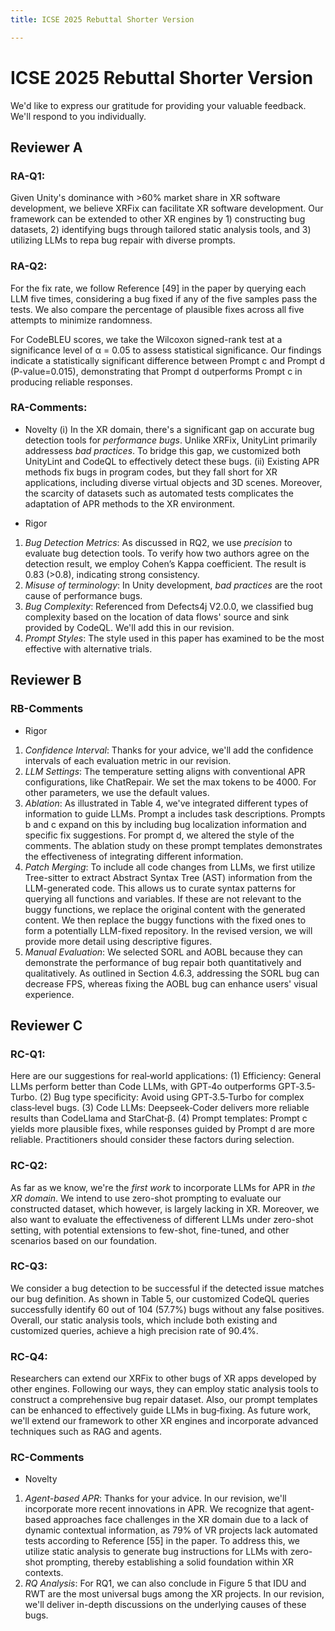 ```yaml
---
title: ICSE 2025 Rebuttal Shorter Version

---
```


# ICSE 2025 Rebuttal Shorter Version
We'd like to express our gratitude for  providing your valuable feedback. We'll respond to you individually.

## Reviewer A
### RA-Q1:
Given Unity's dominance with >60% market share in XR software development, we believe XRFix can facilitate XR software development.
Our framework can be extended to other XR engines by 1) constructing bug datasets, 2) identifying bugs through tailored static analysis tools, and 3) utilizing LLMs to repa bug repair with diverse prompts.

### RA-Q2:
For the fix rate, we follow Reference [49] in the paper by querying each LLM five times, considering a bug fixed if any of the five samples pass the tests. We also compare the percentage of plausible fixes across all five attempts to minimize randomness. 

For CodeBLEU scores, we take the Wilcoxon signed-rank test at a significance level of α = 0.05 to assess statistical significance. Our findings indicate a statistically significant difference between Prompt c and Prompt d (P-value=0.015), demonstrating that Prompt d outperforms Prompt c in producing reliable responses.

### RA-Comments:
- Novelty
(i) In the XR domain, there's a significant gap on accurate bug detection tools for *performance bugs*. Unlike XRFix, UnityLint primarily addressess *bad practices*. To bridge this gap, we customized both UnityLint and CodeQL to effectively detect these bugs.
(ii) Existing APR methods fix bugs in program codes, but they fall short for XR applications, including diverse virtual objects and 3D scenes. Moreover, the scarcity of datasets such as automated tests complicates the adaptation of APR methods to the XR environment.

- Rigor
1. *Bug Detection Metrics*: As discussed in RQ2, we use *precision* to evaluate bug detection tools.
To verify how two authors agree on the detection result, we employ Cohen’s Kappa coefficient. The result is 0.83 (>0.8), indicating strong consistency.
2. *Misuse of terminology*: In Unity development, *bad practices* are the root cause of performance bugs. 
3. *Bug Complexity*: Referenced from Defects4j V2.0.0, we classified bug complexity based on the location of data flows' source and sink provided by CodeQL. We'll add this in our revision.
4. *Prompt Styles*: The style used in this paper has examined to be the most effective with alternative trials.

## Reviewer B
### RB-Comments
- Rigor
1. *Confidence Interval*: Thanks for your advice, we'll add the confidence intervals of each evaluation metric in our revision.
2. *LLM Settings*: The temperature setting aligns with conventional APR configurations, like ChatRepair. We set the max tokens to be 4000. For other parameters, we use the default values.
3. *Ablation*: As illustrated in Table 4, we've integrated different types of information to guide LLMs. Prompt a includes task descriptions. Prompts b and c expand on this by including bug localization information and specific fix suggestions. For prompt d, we altered the style of the comments. The ablation study on these prompt templates demonstrates the effectiveness of integrating different information.
4. *Patch Merging*: To include all code changes from LLMs, we first utilize Tree-sitter to extract Abstract Syntax Tree (AST) information from the LLM-generated code. This allows us to curate syntax patterns for querying all functions and variables. If these are not relevant to the buggy functions, we replace the original content with the generated content. We then replace the buggy functions with the fixed ones to form a potentially LLM-fixed repository. In the revised version, we will provide more detail using descriptive figures.
5. *Manual Evaluation*: We selected SORL and AOBL because they can demonstrate the performance of bug repair both quantitatively and qualitatively. As outlined in Section 4.6.3, addressing the SORL bug can decrease FPS, whereas fixing the AOBL bug can enhance users' visual experience.


## Reviewer C
### RC-Q1:
Here are our suggestions for real‐world applications:
(1) Efficiency: General LLMs perform better than Code LLMs, with GPT‐4o outperforms GPT‐3.5‐Turbo.
(2) Bug type specificity: Avoid using GPT‐3.5‐Turbo for complex class‐level bugs.
(3) Code LLMs: Deepseek‐Coder delivers more reliable results than CodeLlama and StarChat‐β.
(4) Prompt templates: Prompt c yields more plausible fixes, while responses guided by Prompt d are more reliable. Practitioners should consider these factors during selection.

### RC-Q2:
As far as we know, we're the *first work* to incorporate LLMs for APR in *the XR domain*. We intend to use zero-shot prompting to evaluate our constructed dataset, which however, is largely lacking in XR. Moreover, we also want to evaluate the effectiveness of different LLMs under zero-shot setting, with potential extensions to few-shot, fine-tuned, and other scenarios based on our foundation. 

### RC-Q3:
We consider a bug detection to be successful if the detected issue matches our bug definition. As shown in Table 5, our customized CodeQL queries successfully identify 60 out of 104 (57.7%) bugs without any false positives. Overall, our static analysis tools, which include both existing and customized queries, achieve a high precision rate of 90.4%.

### RC-Q4:
Researchers can extend our XRFix to other bugs of XR apps developed by other engines. Following our ways, they can employ static analysis tools to construct a comprehensive bug repair dataset. Also, our prompt templates can be enhanced to effectively guide LLMs in bug‐fixing. As future work, we'll extend our framework to other XR engines and incorporate advanced techniques such as RAG and agents. 

### RC-Comments
- Novelty 
1. *Agent-based APR*: Thanks for your advice. In our revision, we'll incorporate more recent innovations in APR. We recognize that agent-based approaches face challenges in the XR domain due to a lack of dynamic contextual information, as 79% of VR projects lack automated tests according to Reference [55] in the paper. To address this, we utilize static analysis to generate bug instructions for LLMs with zero-shot prompting, thereby establishing a solid foundation within XR contexts.
2. *RQ Analysis*: For RQ1, we can also conclude in Figure 5 that IDU and RWT are the most universal bugs among the XR projects. In our revision, we'll deliver in-depth discussions on the underlying causes of these bugs.